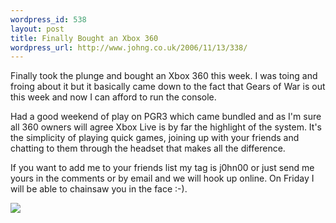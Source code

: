 ```yaml
--- 
wordpress_id: 538
layout: post
title: Finally Bought an Xbox 360
wordpress_url: http://www.johng.co.uk/2006/11/13/338/
---
```

Finally took the plunge and bought an Xbox 360 this week. I was toing and froing about it but it basically came down to the fact that Gears of War is out this week and now I can afford to run the console.

Had a good weekend of play on PGR3 which came bundled and as I'm sure all 360 owners will agree Xbox Live is by far the highlight of the system. It's the simplicity of playing quick games, joining up with your friends and chatting to them through the headset that makes all the difference.

If you want to add me to your friends list my tag is j0hn00 or just send me yours in the comments or by email and we will hook up online. On Friday I will be able to chainsaw you in the face :-).

<img align="middle" src="http://www.glop.org/gamercard/card/j0hn00.png" />
